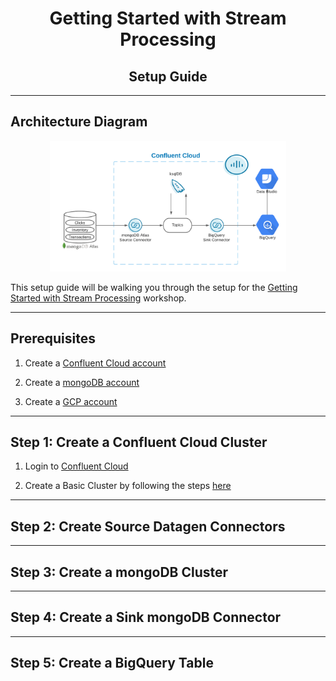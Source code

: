 # <div align="center">Getting Started with Stream Processing</div>
## <div align="center">Setup Guide</div>

***

## **Architecture Diagram**

<div align="center">
    <img src="images/architecture.png" width=75% height=75%>
</div>

This setup guide will be walking you through the setup for the [Getting Started with Stream Processing](https://github.com/confluentinc/commercial-workshops/tree/master/series-getting-started-with-cc/workshop-streaming-etl) workshop.

***

## **Prerequisites**

1. Create a [Confluent Cloud account](https://www.confluent.io/get-started)

2. Create a [mongoDB account](https://www.mongodb.com/try)

3. Create a [GCP account](https://cloud.google.com/free)

***

## <a name="step-1"></a>Step 1: Create a Confluent Cloud Cluster

1. Login to [Confluent Cloud](confluent.cloud)

2. Create a Basic Cluster by following the steps [here](https://docs.confluent.io/cloud/current/clusters/create-cluster.html)

***

## <a name="step-1"></a>Step 2: Create Source Datagen Connectors

***

## <a name="step-1"></a>Step 3: Create a mongoDB Cluster

***

## <a name="step-1"></a>Step 4: Create a Sink mongoDB Connector

***

## <a name="step-1"></a>Step 5: Create a BigQuery Table
